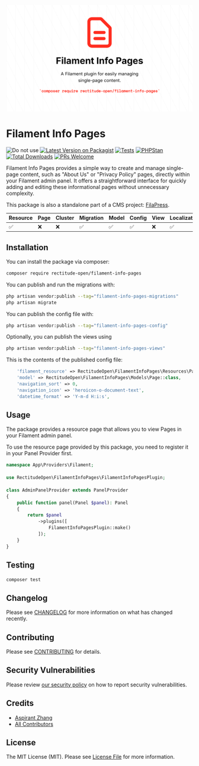 ![Filament Info Pages Banner](./art/Filament%20Info%20Pages.png)
# Filament Info Pages

![Do not use](https://img.shields.io/badge/Under%20development-Don't%20use-red)
[![Latest Version on Packagist](https://img.shields.io/packagist/v/rectitude-open/filament-info-pages.svg?style=flat-square)](https://packagist.org/packages/rectitude-open/filament-info-pages)
[![Tests](https://github.com/rectitude-open/filament-info-pages/actions/workflows/run-tests.yml/badge.svg)](https://github.com/rectitude-open/filament-info-pages/actions/workflows/run-tests.yml)
[![PHPStan](https://img.shields.io/badge/PHPStan-level%205-brightgreen)](https://phpstan.org/)
[![Total Downloads](https://img.shields.io/packagist/dt/rectitude-open/filament-info-pages.svg?style=flat-square)](https://packagist.org/packages/rectitude-open/filament-info-pages)
[![PRs Welcome](https://img.shields.io/badge/PRs-welcome-brightgreen.svg?style=flat-square)](https://github.com/rectitude-open/filament-info-pages/pulls)

Filament Info Pages provides a simple way to create and manage single-page content, such as "About Us" or "Privacy Policy" pages, directly within your Filament admin panel. It offers a straightforward interface for quickly adding and editing these informational pages without unnecessary complexity.

This package is also a standalone part of a CMS project: [FilaPress](https://github.com/rectitude-open/filapress).

Resource | Page | Cluster | Migration | Model | Config | View | Localization
--- | --- | --- | --- | --- | --- | --- | ---
✅ | ❌| ❌ | ✅ | ✅ | ✅ | ❌ | ✅  

## Installation

You can install the package via composer:

```bash
composer require rectitude-open/filament-info-pages
```

You can publish and run the migrations with:

```bash
php artisan vendor:publish --tag="filament-info-pages-migrations"
php artisan migrate
```

You can publish the config file with:

```bash
php artisan vendor:publish --tag="filament-info-pages-config"
```

Optionally, you can publish the views using

```bash
php artisan vendor:publish --tag="filament-info-pages-views"
```

This is the contents of the published config file:

```php
    'filament_resource' => RectitudeOpen\FilamentInfoPages\Resources\PageResource::class,
    'model' => RectitudeOpen\FilamentInfoPages\Models\Page::class,
    'navigation_sort' => 0,
    'navigation_icon' => 'heroicon-o-document-text',
    'datetime_format' => 'Y-m-d H:i:s',
```

## Usage

The package provides a resource page that allows you to view Pages in your Filament admin panel. 

To use the resource page provided by this package, you need to register it in your Panel Provider first.

```php
namespace App\Providers\Filament;

use RectitudeOpen\FilamentInfoPages\FilamentInfoPagesPlugin;

class AdminPanelProvider extends PanelProvider
{
    public function panel(Panel $panel): Panel
    {
        return $panel
            ->plugins([
                FilamentInfoPagesPlugin::make()
            ]);
    }
}
```

## Testing

```bash
composer test
```

## Changelog

Please see [CHANGELOG](CHANGELOG.md) for more information on what has changed recently.

## Contributing

Please see [CONTRIBUTING](.github/CONTRIBUTING.md) for details.

## Security Vulnerabilities

Please review [our security policy](../../security/policy) on how to report security vulnerabilities.

## Credits

- [Aspirant Zhang](https://github.com/aspirantzhang)
- [All Contributors](../../contributors)

## License

The MIT License (MIT). Please see [License File](LICENSE.md) for more information.
